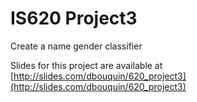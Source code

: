 # IS620 Project3
Create a name gender classifier

Slides for this project are available at [http://slides.com/dbouquin/620_project3](http://slides.com/dbouquin/620_project3)
